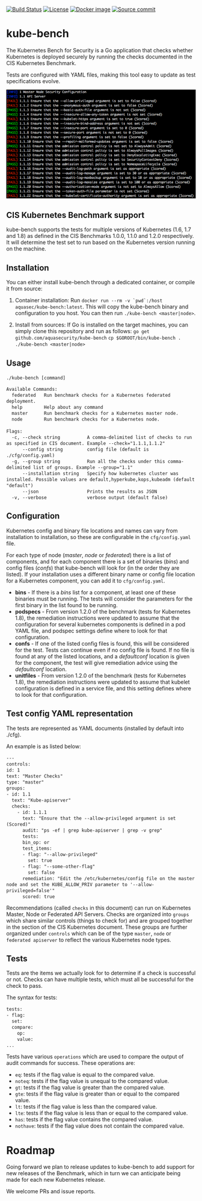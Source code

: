 [![Build Status](https://travis-ci.org/aquasecurity/kube-bench.svg?branch=master)](https://travis-ci.org/aquasecurity/kube-bench)
[![License](https://img.shields.io/badge/License-Apache%202.0-blue.svg)](https://opensource.org/licenses/Apache-2.0)
[![Docker image](https://images.microbadger.com/badges/image/aquasec/kube-bench.svg)](https://microbadger.com/images/aquasec/kube-bench "Get your own image badge on microbadger.com")
[![Source commit](https://images.microbadger.com/badges/commit/aquasec/kube-bench.svg)](https://microbadger.com/images/aquasec/kube-bench)

# kube-bench

The Kubernetes Bench for Security is a Go application that checks whether Kubernetes is deployed securely by running the checks documented in the CIS Kubernetes Benchmark.

Tests are configured with YAML files, making this tool easy to update as test specifications evolve. 

![Kubernetes Bench for Security](https://raw.githubusercontent.com/aquasecurity/kube-bench/master/images/output.png "Kubernetes Bench for Security")

## CIS Kubernetes Benchmark support

kube-bench supports the tests for multiple versions of Kubernetes (1.6, 1.7 and 1.8) as defined in the CIS Benchmarks 1.0.0, 1.1.0 and 1.2.0 respectively. It will determine the test set to run based on the Kubernetes version running on the machine. 

## Installation

You can either install kube-bench through a dedicated container, or compile it from source:

1. Container installation:
Run ```docker run --rm -v `pwd`:/host aquasec/kube-bench:latest```. This will copy the kube-bench binary and configuration to you host. You can then run ```./kube-bench <master|node>```.

2. Install from sources:
If Go is installed on the target machines, you can simply clone this repository and run as follows: 
```go get github.com/aquasecurity/kube-bench```
```cp $GOROOT/bin/kube-bench .```
```./kube-bench <master|node>```

## Usage
```./kube-bench [command]```

```
Available Commands:
  federated   Run benchmark checks for a Kubernetes federated deployment.
  help        Help about any command
  master      Run benchmark checks for a Kubernetes master node.
  node        Run benchmark checks for a Kubernetes node.

Flags:
  -c, --check string          A comma-delimited list of checks to run as specified in CIS document. Example --check="1.1.1,1.1.2"
      --config string         config file (default is ./cfg/config.yaml)
  -g, --group string          Run all the checks under this comma-delimited list of groups. Example --group="1.1"
      --installation string   Specify how kubernetes cluster was installed. Possible values are default,hyperkube,kops,kubeadm (default "default")
      --json                  Prints the results as JSON
  -v, --verbose               verbose output (default false)
```

## Configuration
Kubernetes config and binary file locations and names can vary from installation to installation, so these are configurable in the `cfg/config.yaml` file. 

For each type of node (*master*, *node* or *federated*) there is a list of components, and for each component there is a set of binaries (*bins*) and config files (*confs*) that kube-bench will look for (in the order they are listed). If your installation uses a different binary name or config file location for a Kubernetes component, you can add it to `cfg/config.yaml`.  

* **bins** - If there is a *bins* list for a component, at least one of these binaries must be running. The tests will consider the parameters for the first binary in the list found to be running. 
* **podspecs** - From version 1.2.0 of the benchmark (tests for Kubernetes 1.8), the remediation instructions were updated to assume that the configuration for several kubernetes components is defined in a pod YAML file, and podspec settings define where to look for that configuration. 
* **confs** - If one of the listed config files is found, this will be considered for the test. Tests can continue even if no config file is found. If no file is found at any of the listed locations, and a *defaultconf* location is given for the component, the test will give remediation advice using the *defaultconf* location. 
* **unitfiles** - From version 1.2.0 of the benchmark  (tests for Kubernetes 1.8), the remediation instructions were updated to assume that kubelet configuration is defined in a service file, and this setting defines where to look for that configuration.

## Test config YAML representation
The tests are represented as YAML documents (installed by default into ./cfg).

An example is as listed below:
```
---
controls:
id: 1
text: "Master Checks"
type: "master"
groups:
- id: 1.1
  text: "Kube-apiserver"
  checks:
    - id: 1.1.1
      text: "Ensure that the --allow-privileged argument is set (Scored)"
      audit: "ps -ef | grep kube-apiserver | grep -v grep"
      tests:
      bin_op: or
      test_items:
      - flag: "--allow-privileged"
        set: true
      - flag: "--some-other-flag"
        set: false
      remediation: "Edit the /etc/kubernetes/config file on the master node and set the KUBE_ALLOW_PRIV parameter to '--allow-privileged=false'"
      scored: true
```

Recommendations (called `checks` in this document) can run on Kubernetes Master, Node or Federated API Servers.
Checks are organized into `groups` which share similar controls (things to check for) and are grouped together in the section of the CIS Kubernetes document.
These groups are further organized under `controls` which can be of the type `master`, `node` or `federated apiserver` to reflect the various Kubernetes node types.

## Tests
Tests are the items we actually look for to determine if a check is successful or not. Checks can have multiple tests, which must all be successful for the check to pass.

The syntax for tests:
```
tests:
- flag:
  set:
  compare:
    op:
    value:
...
```
Tests have various `operations` which are used to compare the output of audit commands for success.
These operations are:

- `eq`: tests if the flag value is equal to the compared value.
- `noteq`: tests if the flag value is unequal to the compared value.
- `gt`: tests if the flag value is greater than the compared value.
- `gte`: tests if the flag value is greater than or equal to the compared value.
- `lt`: tests if the flag value is less than the compared value.
- `lte`: tests if the flag value is less than or equal to the compared value.
- `has`: tests if the flag value contains the compared value.
- `nothave`: tests if the flag value does not contain the compared value.

# Roadmap 
Going forward we plan to release updates to kube-bench to add support for new releases of the Benchmark, which in turn we can anticipate being made for each new Kubernetes release. 

We welcome PRs and issue reports. 
